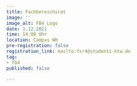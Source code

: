 ```yaml
---
title: Fachbereichsrat
image: ''
image_alt: FB4 Logo
date: 1.12.2021
time: 14:00 Uhr
location: Campus WH
pre-registration: false
registration_link: mailto:fsr4@students-htw.de
tag:
- fb4
published: false

---
```

